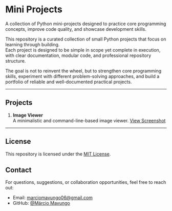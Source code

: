 # Mini Projects

A collection of Python mini-projects designed to practice core programming concepts, improve code quality, and showcase development skills.  

This repository is a curated collection of small Python projects that focus on learning through building.  
Each project is designed to be simple in scope yet complete in execution, with clear documentation, modular code, and professional repository structure.  

The goal is not to reinvent the wheel, but to strengthen core programming skills, experiment with different problem-solving approaches, and build a portfolio of reliable and well-documented practical projects.

---

## Projects

1. **Image Viewer**  
   A minimalistic and command-line-based image viewer.
   [View Screenshot](python/image_viewer/assets/0.jpg)

---

## License

This repository is licensed under the [MIT License](./LICENSE).

## Contact

For questions, suggestions, or collaboration opportunities, feel free to reach out:

- Email: marciomavungo06@gmail.com  
- GitHub: [@Márcio Mavungo](https://github.com/marciomavungo)
